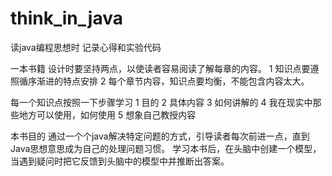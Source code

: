 # think_in_java
读java编程思想时 记录心得和实验代码

一本书籍 设计时要坚持两点，以使读者容易阅读了解每章的内容。
1 知识点要遵照循序渐进的特点安排
2 每个章节内容，知识点要均衡，不能包含内容太大。

每一个知识点按照一下步骤学习
1 目的
2 具体内容
3 如何讲解的
4 我在现实中那些地方可以使用，如何使用
5 想象自己教授内容
 
 本书目的
 通过一个个java解决特定问题的方式，引导读者每次前进一点，直到Java思想意思成为自己的处理问题习惯。
 学习本书后，在头脑中创建一个模型，当遇到疑问时把它反馈到头脑中的模型中并推断出答案。